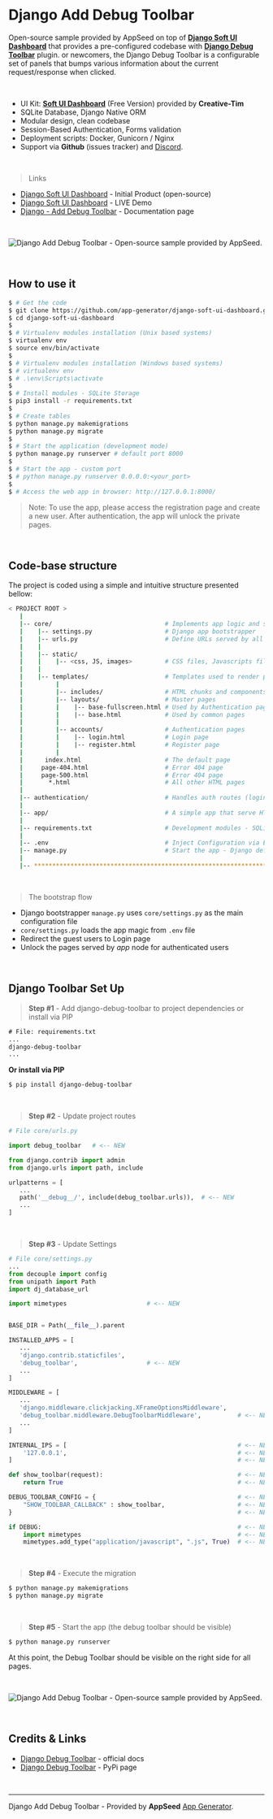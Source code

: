 # Django Add Debug Toolbar

Open-source sample provided by AppSeed on top of **[Django Soft UI Dashboard](https://appseed.us/product/django-soft-ui-dashboard)** that provides a pre-configured codebase with **[Django Debug Toolbar](https://docs.appseed.us/content/how-to/django-add-debug-toolbar)** plugin. or newcomers, the Django Debug Toolbar is a configurable set of panels that bumps various information about the current request/response when clicked.

<br />

- UI Kit: **[Soft UI Dashboard](https://bit.ly/2Q1uIfK)** (Free Version) provided by **Creative-Tim**
- SQLite Database, Django Native ORM
- Modular design, clean codebase
- Session-Based Authentication, Forms validation
- Deployment scripts: Docker, Gunicorn / Nginx
- Support via **Github** (issues tracker) and [Discord](https://discord.gg/fZC6hup).

<br />

> Links

- [Django Soft UI Dashboard](https://appseed.us/product/django-soft-ui-dashboard) - Initial Product (open-source)
- [Django Soft UI Dashboard](https://django-soft-ui-dashboard.appseed-srv1.com/) - LIVE Demo
- [Django - Add Debug Toolbar](https://docs.appseed.us/content/how-to/django-add-debug-toolbar) - Documentation page

<br />

![Django Add Debug Toolbar - Open-source sample provided by AppSeed.](https://user-images.githubusercontent.com/51070104/125966334-4d911abf-9210-43c1-a5ce-6da1f2eadb8f.png)

<br />

## How to use it

```bash
$ # Get the code
$ git clone https://github.com/app-generator/django-soft-ui-dashboard.git
$ cd django-soft-ui-dashboard
$
$ # Virtualenv modules installation (Unix based systems)
$ virtualenv env
$ source env/bin/activate
$
$ # Virtualenv modules installation (Windows based systems)
$ # virtualenv env
$ # .\env\Scripts\activate
$
$ # Install modules - SQLite Storage
$ pip3 install -r requirements.txt
$
$ # Create tables
$ python manage.py makemigrations
$ python manage.py migrate
$
$ # Start the application (development mode)
$ python manage.py runserver # default port 8000
$
$ # Start the app - custom port
$ # python manage.py runserver 0.0.0.0:<your_port>
$
$ # Access the web app in browser: http://127.0.0.1:8000/
```

> Note: To use the app, please access the registration page and create a new user. After authentication, the app will unlock the private pages.

<br />

## Code-base structure

The project is coded using a simple and intuitive structure presented bellow:

```bash
< PROJECT ROOT >
   |
   |-- core/                               # Implements app logic and serve the static assets
   |    |-- settings.py                    # Django app bootstrapper
   |    |-- urls.py                        # Define URLs served by all apps/nodes
   |    |
   |    |-- static/
   |    |    |-- <css, JS, images>         # CSS files, Javascripts files
   |    |
   |    |-- templates/                     # Templates used to render pages
   |         |
   |         |-- includes/                 # HTML chunks and components   |         |
   |         |-- layouts/                  # Master pages
   |         |    |-- base-fullscreen.html # Used by Authentication pages
   |         |    |-- base.html            # Used by common pages
   |         |
   |         |-- accounts/                 # Authentication pages
   |         |    |-- login.html           # Login page
   |         |    |-- register.html        # Register page
   |         |
   |      index.html                       # The default page
   |     page-404.html                     # Error 404 page
   |     page-500.html                     # Error 404 page
   |       *.html                          # All other HTML pages
   |
   |-- authentication/                     # Handles auth routes (login and register)
   |
   |-- app/                                # A simple app that serve HTML files
   |
   |-- requirements.txt                    # Development modules - SQLite storage
   |
   |-- .env                                # Inject Configuration via Environment
   |-- manage.py                           # Start the app - Django default start script
   |
   |-- ************************************************************************
```

<br />

> The bootstrap flow

- Django bootstrapper `manage.py` uses `core/settings.py` as the main configuration file
- `core/settings.py` loads the app magic from `.env` file
- Redirect the guest users to Login page
- Unlock the pages served by *app* node for authenticated users

<br />

## Django Toolbar Set Up

> **Step #1** - Add django-debug-toolbar to project dependencies or install via PIP

```txt
# File: requirements.txt
...
django-debug-toolbar
...
```

**Or install via PIP**

```bash
$ pip install django-debug-toolbar
```

<br />

> **Step #2** - Update project routes

```python
# File core/urls.py

import debug_toolbar   # <-- NEW                     

from django.contrib import admin
from django.urls import path, include  

urlpatterns = [
   ...
   path('__debug__/', include(debug_toolbar.urls)),  # <-- NEW
   ... 
]

```

<br />

> **Step #3** - Update Settings


```python
# File core/settings.py
...
from decouple import config
from unipath import Path
import dj_database_url

import mimetypes                      # <-- NEW


BASE_DIR = Path(__file__).parent

INSTALLED_APPS = [
   ... 
   'django.contrib.staticfiles',
   'debug_toolbar',                   # <-- NEW
   ...  
]

MIDDLEWARE = [
   ...
   'django.middleware.clickjacking.XFrameOptionsMiddleware',
   'debug_toolbar.middleware.DebugToolbarMiddleware',          # <-- NEW
   ...
]

INTERNAL_IPS = [                                               # <-- NEW
    '127.0.0.1',                                               # <-- NEW
]                                                              # <-- NEW

def show_toolbar(request):                                     # <-- NEW
    return True                                                # <-- NEW 

DEBUG_TOOLBAR_CONFIG = {                                       # <-- NEW
    "SHOW_TOOLBAR_CALLBACK" : show_toolbar,                    # <-- NEW
}                                                              # <-- NEW

if DEBUG:                                                      # <-- NEW
    import mimetypes                                           # <-- NEW          
    mimetypes.add_type("application/javascript", ".js", True)  # <-- NEW
```

<br />

> **Step #4** - Execute the migration 

```bash
$ python manage.py makemigrations
$ python manage.py migrate
```

<br />

> **Step #5** - Start the app (the debug toolbar should be visible)

```bash
$ python manage.py runserver
```

At this point, the Debug Toolbar should be visible on the right side for all pages. 

<br />

![Django Add Debug Toolbar - Open-source sample provided by AppSeed.](https://user-images.githubusercontent.com/51070104/125966334-4d911abf-9210-43c1-a5ce-6da1f2eadb8f.png)

<br />

## Credits & Links

- [Django Debug Toolbar](https://django-debug-toolbar.readthedocs.io/en/latest/installation.html) - official docs
- [Django Debug Toolbar](https://pypi.org/project/django-debug-toolbar/) - PyPi page

<br />

---
Django Add Debug Toolbar - Provided by **AppSeed** [App Generator](https://appseed.us/app-generator).
